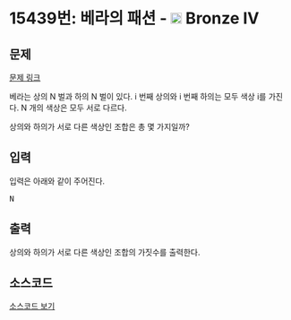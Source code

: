 # 15439번: 베라의 패션 - <img src="https://static.solved.ac/tier_small/2.svg" style="height:20px" /> Bronze IV

<!-- performance -->

<!-- 문제 제출 후 깃허브에 푸시를 했을 때 제출한 코드의 성능이 입력될 공간입니다.-->

<!-- end -->

## 문제

[문제 링크](https://boj.kr/15439)

<p>베라는 상의 N 벌과 하의 N 벌이 있다. i 번째 상의와 i 번째 하의는 모두 색상 i를 가진다. N 개의 색상은 모두 서로 다르다.</p>

<p>상의와 하의가 서로 다른 색상인 조합은 총 몇 가지일까?</p>

## 입력

<p>입력은 아래와 같이 주어진다.</p>

<pre>N</pre>

## 출력

<p>상의와 하의가 서로 다른 색상인 조합의 가짓수를 출력한다.</p>

## 소스코드

[소스코드 보기](Main.java)